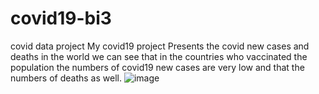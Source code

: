 # covid19-bi3
covid data project
My covid19 project Presents the covid new cases and deaths in the world
we can see that in the countries who vaccinated the population the numbers of covid19 new cases are very low
and that the numbers of deaths as well.
![image](https://user-images.githubusercontent.com/94347944/141737976-07a6e3f4-9a66-49ae-b8bc-fe9ed4a1a29c.png)

